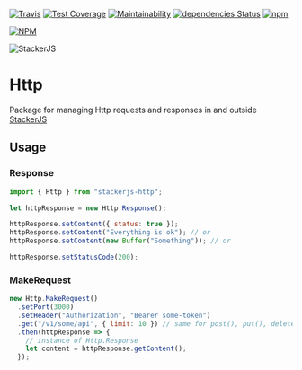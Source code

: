 [![Travis](https://img.shields.io/travis/parpeoficial/stackerjs-http.svg)](https://travis-ci.org/parpeoficial/stackerjs)
[![Test Coverage](https://api.codeclimate.com/v1/badges/3ab7310303fc5193b4cf/test_coverage)](https://codeclimate.com/github/parpeoficial/stackerjs-http/test_coverage)
[![Maintainability](https://api.codeclimate.com/v1/badges/3ab7310303fc5193b4cf/maintainability)](https://codeclimate.com/github/parpeoficial/stackerjs-http/maintainability)
[![dependencies Status](https://david-dm.org/parpeoficial/stackerjs-http/status.svg)](https://david-dm.org/parpeoficial/stackerjs-http)
[![npm](https://img.shields.io/npm/dt/stackerjs-http.svg)](https://www.npmjs.com/package/stackerjs)

[![NPM](https://nodei.co/npm/stackerjs-http.png?downloads=true&downloadRank=true&stars=true)](https://nodei.co/npm/stackerjs/)

![StackerJS](https://s3-sa-east-1.amazonaws.com/parpe.prod/StackerJS-logo.png)

# Http

Package for managing Http requests and responses in and outside [StackerJS](https://github.com/parpeoficial/stackerjs)

## Usage

### Response

```javascript
import { Http } from "stackerjs-http";

let httpResponse = new Http.Response();

httpResponse.setContent({ status: true });
httpResponse.setContent("Everything is ok"); // or
httpResponse.setContent(new Buffer("Something")); // or

httpResponse.setStatusCode(200);
```

### MakeRequest

```javascript
new Http.MakeRequest()
  .setPort(3000)
  .setHeader("Authorization", "Bearer some-token")
  .get("/v1/some/api", { limit: 10 }) // same for post(), put(), delete() or patch()
  .then(httpResponse => {
    // instance of Http.Response
    let content = httpResponse.getContent();
  });
```
